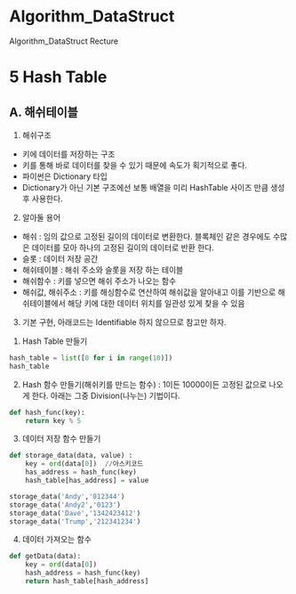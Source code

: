 # Algorithm_DataStruct
Algorithm_DataStruct Recture

5 Hash Table
===========

## A. 해쉬테이블

1) 해쉬구조

* 키에 데이터를 저장하는 구조
* 키를 통해 바로 데이터를 찾을 수 있기 때문에 속도가 획기적으로 좋다.
* 파이썬은 Dictionary 타입
* Dictionary가 아닌 기본 구조에선 보통 배열을 미리 HashTable 사이즈 만큼 생성 후 사용한다.

2) 알아둘 용어

* 해쉬 : 임의 값으로 고정된 길이의 데이터로 변환한다. 블록체인 같은 경우에도 수많은 데이터를 모아 하나의 고정된 길이의 데이터로 반환 한다.
* 슬롯 : 데이터 저장 공간
* 해쉬테이블 : 해쉬 주소와 슬롯을 저장 하는 테이블
* 해쉬함수 : 키를 넣으면 해쉬 주소가 나오는 함수
* 해쉬값, 해쉬주소 : 키를 해싱함수로 연산하여 해쉬값을 알아내고 이를 기반으로 해쉬테이블에서 해당 키에 대한 데이터 위치를 일관성 있게 찾을 수 있음

3) 기본 구현, 아래코드는 Identifiable 하지 않으므로 참고만 하자.

1. Hash Table 만들기

  ```python
  hash_table = list([0 for i in range(10)])
  hash_table
  ```

2. Hash 함수 만들기(해쉬키를 만드는 함수) : 1이든 10000이든 고정된 값으로 나오게 한다. 아래는 그중 Division(나누는) 기법이다.

  ```python
  def hash_func(key):
      return key % 5
  ```

3. 데이터 저장 함수 만들기

  ```python
  def storage_data(data, value) :
      key = ord(data[0])  //아스키코드
      has_address = hash_func(key)
      hash_table[has_address] = value

  storage_data('Andy','012344')
  storage_data('Andy2','0123')
  storage_data('Dave','1342423412')
  storage_data('Trump','212341234')
  ```

4. 데이터 가져오는 함수

  ```python
  def getData(data):
      key = ord(data[0])
      hash_address = hash_func(key)
      return hash_table[hash_address]
  ```
